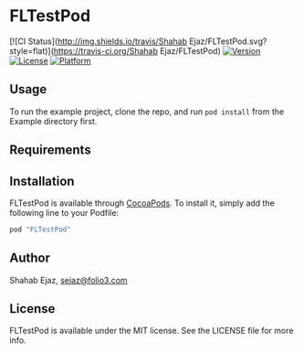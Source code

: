# FLTestPod

[![CI Status](http://img.shields.io/travis/Shahab Ejaz/FLTestPod.svg?style=flat)](https://travis-ci.org/Shahab Ejaz/FLTestPod)
[![Version](https://img.shields.io/cocoapods/v/FLTestPod.svg?style=flat)](http://cocoapods.org/pods/FLTestPod)
[![License](https://img.shields.io/cocoapods/l/FLTestPod.svg?style=flat)](http://cocoapods.org/pods/FLTestPod)
[![Platform](https://img.shields.io/cocoapods/p/FLTestPod.svg?style=flat)](http://cocoapods.org/pods/FLTestPod)

## Usage

To run the example project, clone the repo, and run `pod install` from the Example directory first.

## Requirements

## Installation

FLTestPod is available through [CocoaPods](http://cocoapods.org). To install
it, simply add the following line to your Podfile:

```ruby
pod "FLTestPod"
```

## Author

Shahab Ejaz, sejaz@folio3.com

## License

FLTestPod is available under the MIT license. See the LICENSE file for more info.
